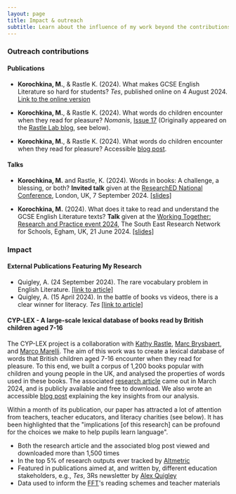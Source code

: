 ```yaml
---
layout: page
title: Impact & outreach
subtitle: Learn about the influence of my work beyond the contributions to academic research
---
```


### Outreach contributions

#### Publications

* **Korochkina, M.**, & Rastle K. (2024). What makes GCSE English Literature so hard for students? *Tes*, published online on 4 August 2024. [Link to the online version](https://www.tes.com/magazine/teaching-learning/secondary/what-makes-gcse-english-lit-so-hard-students)

* **Korochkina, M.**, & Rastle K. (2024). What words do children encounter when they read for pleasure? *Nomanis*, [Issue 17](https://www.nomanis.com.au/blog/issue-17-june-2024) (Originally appeared on the [Rastle Lab blog](https://www.rastlelab.com/post/what-words-do-children-encounter-when-they-read-for-pleasure), see below).

* **Korochkina, M.**, & Rastle K. (2024). What words do children encounter when they read for pleasure? Accessible [blog post](https://www.rastlelab.com/post/what-words-do-children-encounter-when-they-read-for-pleasure).

#### Talks

* **Korochkina, M.** and Rastle, K. (2024). Words in books: A challenge, a blessing, or both? **Invited talk** given at the [ResearchED National Conference](https://researched.org.uk/event/researched-national-conference-2024/), London, UK, 7 September 2024. [[slides]](/talks/ResearchED2024_KorochkinaRastle.pdf)

* **Korochkina, M.** (2024). What does it take to read and understand the GCSE English Literature texts? **Talk** given at the [Working Together: Research and Practice event 2024](https://www.royalholloway.ac.uk/research-and-teaching/departments-and-schools/psychology/research/serns/serns-events/2024/), The South East Research Network for Schools, Egham, UK, 21 June 2024. [[slides]](/talks/korochkina_rastle_serns_2024.pdf)

### Impact

#### External Publications Featuring My Research

* Quigley, A. (24 September 2024). The rare vocabulary problem in English Literature. [[link to article]](https://alexquigley.co.uk/the-rare-vocabulary-problem-in-english-literature-gcse/)
* Quigley, A. (15 April 2024). In the battle of books vs videos, there is a clear winner for literacy. *Tes* [[link to article]](https://www.tes.com/magazine/teaching-learning/general/pupil-literacy-battle-books-vs-videos-winner)

#### CYP-LEX - A large-scale lexical database of books read by British children aged 7-16

The CYP-LEX project is a collaboration with [Kathy Rastle](https://pure.royalholloway.ac.uk/en/persons/kathy-rastle), [Marc Brysbaert](https://research.ugent.be/web/person/marc-brysbaert-0/en), and [Marco Marelli](https://www.marcomarelli.net/). The aim of this work was to create a lexical database of words that British children aged 7-16 encounter when they read for pleasure. To this end, we built a corpus of 1,200 books popular with children and young people in the UK, and analysed the properties of words used in these books. The associated [research article](https://journals.sagepub.com/doi/10.1177/17470218241229694) came out in March 2024, and is publicly available and free to download. We also wrote an accessible [blog post](https://www.rastlelab.com/post/what-words-do-children-encounter-when-they-read-for-pleasure) explaining the key insights from our analysis.

Within a month of its publication, our paper has attracted a lot of attention from teachers, teacher educators, and literacy charities (see below). It has been highlighted that the "implications [of this research] can be profound for the choices we make to help pupils learn language".

* Both the research article and the associated blog post viewed and downloaded more than 1,500 times
* In the top 5% of research outputs ever tracked by [Altmetric](https://www.altmetric.com/)
* Featured in publications aimed at, and written by, different education stakeholders, e.g., *Tes*, 3Rs newsletter by [Alex Quigley](https://alexquigley.co.uk/)
* Data used to inform the [FFT](https://fft.org.uk/)'s reading schemes and teacher materials

